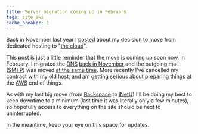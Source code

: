 ```yaml
---
title: Server migration coming up in February
tags: site aws
cache_breaker: 1
---
```


Back in November last year I [posted](/blog/moving-to-the-cloud) about my decision to move from dedicated hosting to "[the cloud](/wiki/the_cloud)".

This post is just a little reminder that the move is coming up soon now, in February. I migrated the [DNS](/wiki/DNS) [back in November](/blog/dns-changes) and the outgoing mail ([SMTP](/wiki/SMTP)) was moved [at the same time](/blog/outgoing-mail-changes). More recently I've cancelled my contract with my old host, and am getting serious about preparing things at the [AWS](/wiki/AWS) end of things.

As with my last big move (from [Rackspace](/wiki/Rackspace) to [INetU](/wiki/INetU)) I'll be doing my best to keep downtime to a minimum (last time it was literally only a few minutes), so hopefully access to everything on the site should be next to uninterrupted.

In the meantime, keep your eye on this space for updates.
